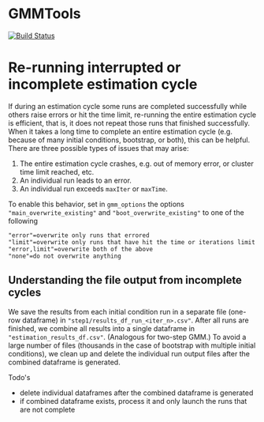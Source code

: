 # GMMTools

[![Build Status](https://github.com/Gkreindler/GMMTools.jl/actions/workflows/CI.yml/badge.svg?branch=main)](https://github.com/Gkreindler/GMMTools.jl/actions/workflows/CI.yml?query=branch%3Amain)


# Re-running interrupted or incomplete estimation cycle
If during an estimation cycle some runs are completed successfully while others raise errors or hit the time limit, re-running the entire estimation cycle is efficient, that is, it does not repeat those runs that finished successfully. When it takes a long time to complete an entire estimation cycle (e.g. because of many initial conditions, bootstrap, or both), this can be helpful. There are three possible types of issues that may arise:
1) The entire estimation cycle crashes, e.g. out of memory error, or cluster time limit reached, etc.
2) An individual run leads to an error.
3) An individual run exceeds `maxIter` or `maxTime`.

To enable this behavior, set in `gmm_options` the options `"main_overwrite_existing"` and `"boot_overwrite_existing"` to one of the following
```
"error"=overwrite only runs that errored 
"limit"=overwrite only runs that have hit the time or iterations limit
"error,limit"=overwrite both of the above
"none"=do not overwrite anything
```

## Understanding the file output from incomplete cycles
We save the results from each initial condition run in a separate file (one-row dataframe) in `"step1/results_df_run_<iter_n>.csv"`. After all runs are finished, we combine all results into a single dataframe in `"estimation_results_df.csv"`. (Analogous for two-step GMM.) To avoid a large number of files (thousands in the case of bootstrap with multiple initial conditions), we clean up and delete the individual run output files after the combined dataframe is generated.

Todo's
* delete individual dataframes after the combined dataframe is generated
* if combined dataframe exists, process it and only launch the runs that are not complete
